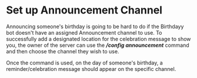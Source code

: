 # Set up Announcement Channel

Announcing someone's birthday is going to be hard to do if the Birthdayy bot doesn't have an assigned Announcement channel to use. To successfully add a designated location for the celebration message to show you, the owner of the server can use the _**/config announcement**_ command and then choose the channel they wish to use.



Once the command is used, on the day of someone's birthday, a reminder/celebration message should appear on the specific channel.
